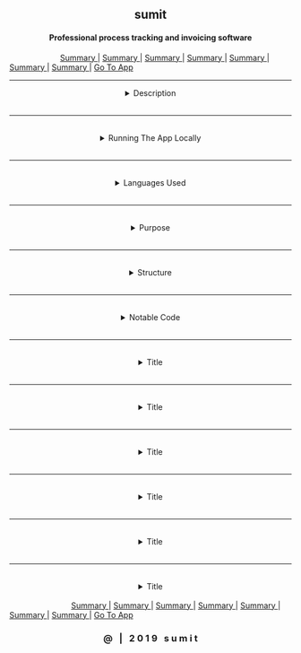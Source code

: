 <h2 align="center">sumit</h2>
<h4 align="center">Professional process tracking and invoicing software</h4>
<!-- Readme menu begin -->
<span>
      &nbsp;&nbsp;&nbsp;&nbsp;
      &nbsp;&nbsp;&nbsp;&nbsp;
      &nbsp;&nbsp;&nbsp;&nbsp;
      &nbsp;&nbsp;&nbsp;&nbsp;
      &nbsp;&nbsp;
    <span>
        <a href="#link1">Summary 
        </a>
    </span>
     | 
     <span>
        <a href="#link1">Summary 
        </a>
    </span>
     | 
     <span>
        <a href="#link1">Summary
        </a>
    </span>
     | 
     <span>
        <a href="#link1">Summary
        </a>
    </span>
     | 
     <span>
        <a href="#link1">Summary
        </a>
    </span>
     | 
     <span>
        <a href="#link1">Summary
        </a>
    </span>
     | 
     <span>
        <a href="#link1">Summary
        </a>
     </span>
      | 
      <span>
        <a href="#link1">Go To App
        </a>
    </span>
</span>
<!-- readme menu end -->
<hr>

<p align="center"><a href="https://media.giphy.com/media/ibjElD6wvhx6WG5nfQ/giphy.gif"></a></p>

<details align="justify"><summary align="center">Description</summary>Lorem ipsum dolor sit amet consectetur adipisicing elit. Veritatis, vero ipsum expedita maiores qui alias vel dicta harum, aperiam ex laboriosam fugit cum odio veniam quae. Quasi, repudiandae veritatis? Cum!</details>
<br>
<hr>
<br>
<details align="justify"><summary align="center">Running The App Locally</summary>Lorem ipsum dolor sit amet consectetur adipisicing elit. Veritatis, vero ipsum expedita maiores qui alias vel dicta harum, aperiam ex laboriosam fugit cum odio veniam quae. Quasi, repudiandae veritatis? Cum!</details>
<br>
<hr>
<br>
<details align="justify"><summary align="center">Languages Used</summary>Lorem ipsum dolor sit amet consectetur adipisicing elit. Veritatis, vero ipsum expedita maiores qui alias vel dicta harum, aperiam ex laboriosam fugit cum odio veniam quae. Quasi, repudiandae veritatis? Cum!</details>
<br>
<hr>
<br>
<details align="justify"><summary align="center">Purpose</summary>Lorem ipsum dolor sit amet consectetur adipisicing elit. Veritatis, vero ipsum expedita maiores qui alias vel dicta harum, aperiam ex laboriosam fugit cum odio veniam quae. Quasi, repudiandae veritatis? Cum!</details>
<br>
<hr>
<br>
<details align="justify"><summary align="center">Structure</summary>Lorem ipsum dolor sit amet consectetur adipisicing elit. Veritatis, vero ipsum expedita maiores qui alias vel dicta harum, aperiam ex laboriosam fugit cum odio veniam quae. Quasi, repudiandae veritatis? Cum!</details>
<br>
<hr>
<br>
<details align="justify"><summary align="center">Notable Code</summary>Lorem ipsum dolor sit amet consectetur adipisicing elit. Veritatis, vero ipsum expedita maiores qui alias vel dicta harum, aperiam ex laboriosam fugit cum odio veniam quae. Quasi, repudiandae veritatis? Cum!</details>
<br>
<hr>
<br>
<details align="justify"><summary align="center">Title</summary>Lorem ipsum dolor sit amet consectetur adipisicing elit. Veritatis, vero ipsum expedita maiores qui alias vel dicta harum, aperiam ex laboriosam fugit cum odio veniam quae. Quasi, repudiandae veritatis? Cum!</details>
<br>
<hr>
<br>
<details align="justify"><summary align="center">Title</summary>Lorem ipsum dolor sit amet consectetur adipisicing elit. Veritatis, vero ipsum expedita maiores qui alias vel dicta harum, aperiam ex laboriosam fugit cum odio veniam quae. Quasi, repudiandae veritatis? Cum!</details>
<br>
<hr>
<br>
<details align="justify"><summary align="center">Title</summary>Lorem ipsum dolor sit amet consectetur adipisicing elit. Veritatis, vero ipsum expedita maiores qui alias vel dicta harum, aperiam ex laboriosam fugit cum odio veniam quae. Quasi, repudiandae veritatis? Cum!</details>
<br>
<hr>
<br>
<details align="justify"><summary align="center">Title</summary>Lorem ipsum dolor sit amet consectetur adipisicing elit. Veritatis, vero ipsum expedita maiores qui alias vel dicta harum, aperiam ex laboriosam fugit cum odio veniam quae. Quasi, repudiandae veritatis? Cum!</details>
<br>
<hr>
<br>
<details align="justify"><summary align="center">Title</summary>Lorem ipsum dolor sit amet consectetur adipisicing elit. Veritatis, vero ipsum expedita maiores qui alias vel dicta harum, aperiam ex laboriosam fugit cum odio veniam quae. Quasi, repudiandae veritatis? Cum!</details>
<br>
<hr>
<br>
<details align="justify"><summary align="center">Title</summary>Lorem ipsum dolor sit amet consectetur adipisicing elit. Veritatis, vero ipsum expedita maiores qui alias vel dicta harum, aperiam ex laboriosam fugit cum odio veniam quae. Quasi, repudiandae veritatis? Cum!</details>
<br>

<!-- Readme menu begin -->
<span>
      &nbsp;&nbsp;&nbsp;&nbsp;
      &nbsp;&nbsp;&nbsp;&nbsp;
      &nbsp;&nbsp;&nbsp;&nbsp;
      &nbsp;&nbsp;&nbsp;&nbsp;
      &nbsp;&nbsp;&nbsp;&nbsp;
      &nbsp;&nbsp;
    <span>
        <a href="#link1">Summary 
        </a>
    </span>
     | 
     <span>
        <a href="#link1">Summary 
        </a>
    </span>
     | 
     <span>
        <a href="#link1">Summary
        </a>
    </span>
     | 
     <span>
        <a href="#link1">Summary
        </a>
    </span>
     | 
     <span>
        <a href="#link1">Summary
        </a>
    </span>
     | 
     <span>
        <a href="#link1">Summary
        </a>
    </span>
     | 
     <span>
        <a href="#link1">Summary
        </a>
     </span>
      | 
      <span>
        <a href="#link1">Go To App
        </a>
    </span>
</span>
<!-- readme menu end -->
 
<br>
<h3 align="center">@ &nbsp; | &nbsp; 2 0 1 9 &nbsp; s u m i t</h3> 